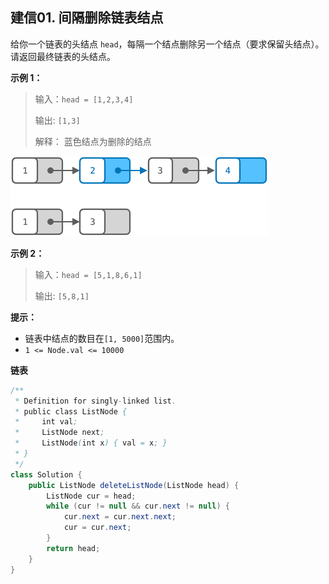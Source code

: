 ## 建信01. 间隔删除链表结点

给你一个链表的头结点 `head`，每隔一个结点删除另一个结点（要求保留头结点）。
请返回最终链表的头结点。

**示例 1：**

> 输入：`head = [1,2,3,4]`
>
> 输出: `[1,3]`
>
> 解释：
> 蓝色结点为删除的结点

![image.png](./images/间隔删除链表结点/1.jpg)

**示例 2：**

> 输入：`head = [5,1,8,6,1]`
>
> 输出: `[5,8,1]`

**提示：**

- 链表中结点的数目在`[1, 5000]`范围内。
- `1 <= Node.val <= 10000`

**链表**

```java
/**
 * Definition for singly-linked list.
 * public class ListNode {
 *     int val;
 *     ListNode next;
 *     ListNode(int x) { val = x; }
 * }
 */
class Solution {
    public ListNode deleteListNode(ListNode head) {
        ListNode cur = head;
        while (cur != null && cur.next != null) {
            cur.next = cur.next.next;
            cur = cur.next;
        }
        return head;
    }
}
```


